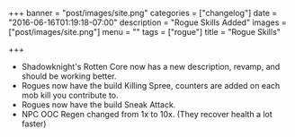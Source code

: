 

+++
banner = "post/images/site.png"
categories = ["changelog"]
date = "2016-06-16T01:19:18-07:00"
description = "Rogue Skills Added"
images = ["post/images/site.png"]
menu = ""
tags = ["rogue"]
title = "Rogue Skills"

+++
* Shadowknight's Rotten Core now has a new description, revamp, and should be working better.
* Rogues now have the build Killing Spree, counters are added on each mob kill you contribute to.
* Rogues now have the build Sneak Attack.
* NPC OOC Regen changed from 1x to 10x. (They recover health a lot faster)
<!--more-->